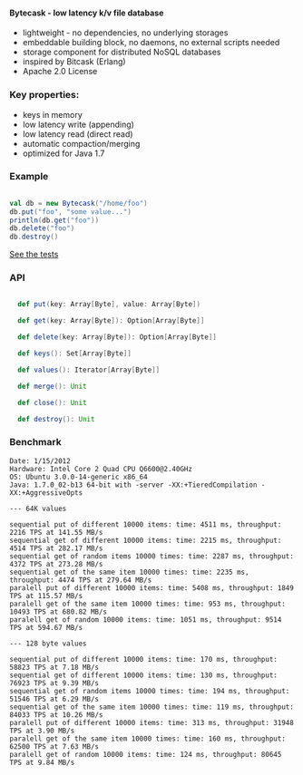 #### Bytecask - low latency k/v file database ####

* lightweight - no dependencies, no underlying storages
* embeddable building block, no daemons, no external scripts needed
* storage component for distributed NoSQL databases
* inspired by Bitcask (Erlang)
* Apache 2.0 License

### Key properties: ###

* keys in memory
* low latency write (appending)
* low latency read (direct read)
* automatic compaction/merging
* optimized for Java 1.7

### Example ###

```scala

val db = new Bytecask("/home/foo")
db.put("foo", "some value...")
println(db.get("foo"))
db.delete("foo")
db.destroy()
```
[See the tests](https://github.com/pbudzik/bytecask/blob/master/src/test/scala/bytecask/BasicSuite.scala)

### API ###
```scala

  def put(key: Array[Byte], value: Array[Byte])

  def get(key: Array[Byte]): Option[Array[Byte]]

  def delete(key: Array[Byte]): Option[Array[Byte]]

  def keys(): Set[Array[Byte]]

  def values(): Iterator[Array[Byte]]

  def merge(): Unit

  def close(): Unit

  def destroy(): Unit
```
### Benchmark ####
```
Date: 1/15/2012
Hardware: Intel Core 2 Quad CPU Q6600@2.40GHz
OS: Ubuntu 3.0.0-14-generic x86_64
Java: 1.7.0_02-b13 64-bit with -server -XX:+TieredCompilation -XX:+AggressiveOpts

--- 64K values

sequential put of different 10000 items: time: 4511 ms, throughput: 2216 TPS at 141.55 MB/s
sequential get of different 10000 items: time: 2215 ms, throughput: 4514 TPS at 282.17 MB/s
sequential get of random items 10000 times: time: 2287 ms, throughput: 4372 TPS at 273.28 MB/s
sequential get of the same item 10000 times: time: 2235 ms, throughput: 4474 TPS at 279.64 MB/s
paralell put of different 10000 items: time: 5408 ms, throughput: 1849 TPS at 115.57 MB/s
paralell get of the same item 10000 times: time: 953 ms, throughput: 10493 TPS at 680.82 MB/s
paralell get of random 10000 items: time: 1051 ms, throughput: 9514 TPS at 594.67 MB/s

--- 128 byte values

sequential put of different 10000 items: time: 170 ms, throughput: 58823 TPS at 7.18 MB/s
sequential get of different 10000 items: time: 130 ms, throughput: 76923 TPS at 9.39 MB/s
sequential get of random items 10000 times: time: 194 ms, throughput: 51546 TPS at 6.29 MB/s
sequential get of the same item 10000 times: time: 119 ms, throughput: 84033 TPS at 10.26 MB/s
paralell put of different 10000 items: time: 313 ms, throughput: 31948 TPS at 3.90 MB/s
paralell get of the same item 10000 times: time: 160 ms, throughput: 62500 TPS at 7.63 MB/s
paralell get of random 10000 items: time: 124 ms, throughput: 80645 TPS at 9.84 MB/s
```

